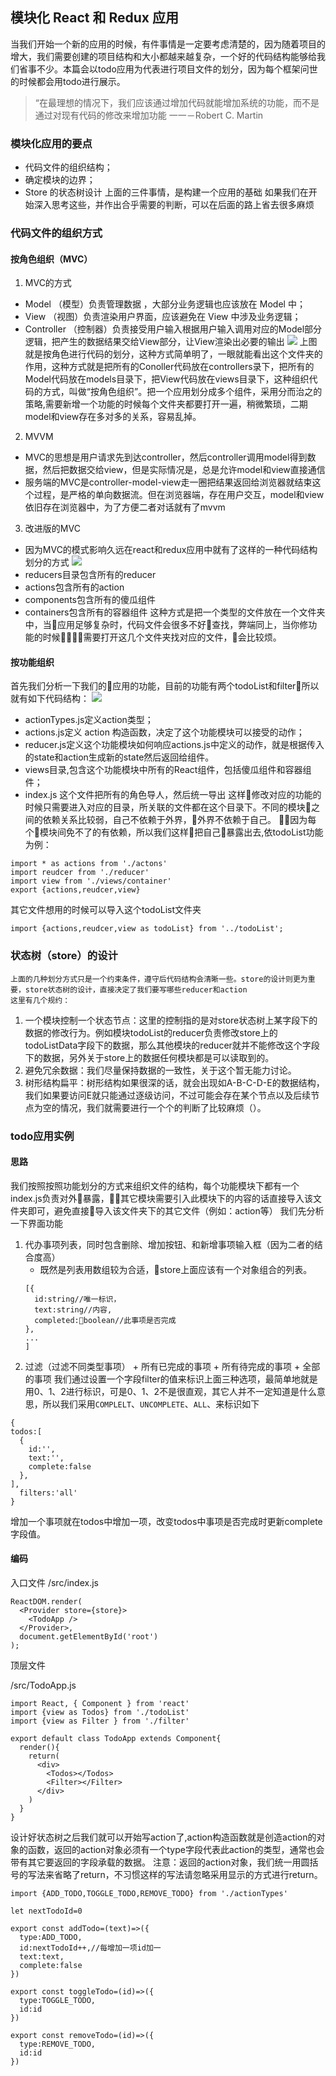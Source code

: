 ## 模块化 React 和 Redux 应用
  当我们开始一个新的应用的时候，有件事情是一定要考虑清楚的，因为随着项目的增大，我们需要创建的项目结构和大小都越来越复杂，一个好的代码结构能够给我们省事不少。本篇会以todo应用为代表进行项目文件的划分，因为每个框架问世的时候都会用todo进行展示。
> “在最理想的情况下，我们应该通过增加代码就能增加系统的功能，而不是通过对现有代码的修改来增加功能 一一－Robert C. Martin 
### 模块化应用的要点
  + 代码文件的组织结构；
  + 确定模块的边界；
  + Store 的状态树设计
上面的三件事情，是构建一个应用的基础 如果我们在开始深入思考这些，并作出合乎需要的判断，可以在后面的路上省去很多麻烦

### 代码文件的组织方式
#### 按角色组织（MVC）
 1. MVC的方式
  + Model （模型）负责管理数据 ，大部分业务逻辑也应该放在 Model 中；
  + View （视图）负责渲染用户界面，应该避免在 View 中涉及业务逻辑；
  + Controller （控制器）负责接受用户输入根据用户输入调用对应的Model部分逻辑，把产生的数据结果交给View部分，让View渲染出必要的输出
  ![](./img/1564459765927.jpg)
  上图就是按角色进行代码的划分，这种方式简单明了，一眼就能看出这个文件夹的作用，这种方式就是把所有的Conoller代码放在controllers录下，把所有的Model代码放在models目录下，把View代码放在views目录下，这种组织代码的方式，叫做“按角色组织”。把一个应用划分成多个组件，采用分而治之的策略,需要新增一个功能的时候每个文件夹都要打开一遍，稍微繁琐，二期model和view存在多对多的关系，容易乱掉。
2. MVVM
  + MVC的思想是用户请求先到达controller，然后controller调用model得到数据，然后把数据交给view，但是实际情况是，总是允许model和view直接通信
  + 服务端的MVC是controller-model-view走一圈把结果返回给浏览器就结束这个过程，是严格的单向数据流。但在浏览器端，存在用户交互，model和view依旧存在浏览器中，为了方便二者对话就有了mvvm
3. 改进版的MVC
  + 因为MVC的模式影响久远在react和redux应用中就有了这样的一种代码结构划分的方式
  ![](./img/mvc-new.jpg)
  + reducers目录包含所有的reducer
  + actions包含所有的action
  + components包含所有的傻瓜组件
  + containers包含所有的容器组件
这种方式是把一个类型的文件放在一个文件夹中，当应用足够复杂时，代码文件会很多不好查找，弊端同上，当你修功能的时候需要打开这几个文件夹找对应的文件，会比较烦。
#### 按功能组织
  首先我们分析一下我们的应用的功能，目前的功能有两个todoList和filter所以就有如下代码结构：
  ![](./img/function.jpg)
  + actionTypes.js定义action类型；
  + actions.js定义 action 构造函数，决定了这个功能模块可以接受的动作；
  + reducer.js定义这个功能模块如何响应actions.js中定义的动作，就是根据传入的state和action生成新的state然后返回给组件。
  + views目录,包含这个功能模块中所有的React组件，包括傻瓜组件和容器组件；
  + index.js 这个文件把所有的角色导人，然后统一导出
  这样修改对应的功能的时候只需要进入对应的目录，所关联的文件都在这个目录下。不同的模块之间的依赖关系比较弱，自己不依赖于外界，外界不依赖于自己。
  因为每个模块间免不了的有依赖，所以我们这样把自己暴露出去,依todoList功能为例：
  ```
  import * as actions from './actons'
  import reudcer from './reducer'
  import view from './views/container'
  export {actions,reudcer,view}
  ```
  其它文件想用的时候可以导入这个todoList文件夹

  ```
  import {actions,reudcer,view as todoList} from '../todoList';
  ```
  ### 状态树（store）的设计
    上面的几种划分方式只是一个约束条件，遵守后代码结构会清晰一些。store的设计则更为重要，store状态树的设计，直接决定了我们要写哪些reducer和action
    这里有几个规约：
  1. 一个模块控制一个状态节点：这里的控制指的是对store状态树上某字段下的数据的修改行为。例如模块todoList的reducer负责修改store上的todoListData字段下的数据，那么其他模块的reducer就并不能修改这个字段下的数据，另外关于store上的数据任何模块都是可以读取到的。
  2. 避免冗余数据：我们尽量保持数据的一致性，关于这个暂无能力讨论。
  3. 树形结构扁平：树形结构如果很深的话，就会出现如A-B-C-D-E的数据结构，我们如果要访问E就只能通过逐级访问，不过可能会存在某个节点以及后续节点为空的情况，我们就需要进行一个个的判断了比较麻烦（）。

  ### todo应用实例
  #### 思路
  我们按照按照功能划分的方式来组织文件的结构，每个功能模块下都有一个index.js负责对外暴露，其它模块需要引入此模块下的内容的话直接导入该文件夹即可，避免直接导入该文件夹下的其它文件（例如：action等）
  我们先分析一下界面功能
  1. 代办事项列表，同时包含删除、增加按钮、和新增事项输入框（因为二者的结合度高）
      +  既然是列表用数组较为合适，store上面应该有一个对象组合的列表。
      ```
      [{
        id:string//唯一标识，
        text:string//内容,
        completed:boolean//此事项是否完成
      },
      ...
      ]
      ```
  2. 过滤（过滤不同类型事项）
    + 所有已完成的事项
    + 所有待完成的事项
    + 全部的事项
  我们通过设置一个字段filter的值来标识上面三种选项，最简单地就是用0、1、2进行标识，可是0、1、2不是很直观，其它人并不一定知道是什么意思，所以我们采用`COMPLELT`、`UNCOMPLETE`、`ALL`、来标识如下
  ```
  {
  todos:[
    {
      id:'',
      text:'',
      complete:false
    },
  ],
    filters:'all'
  }
  ```
  增加一个事项就在todos中增加一项，改变todos中事项是否完成时更新complete字段值。
#### 编码
入口文件
/src/index.js
```
ReactDOM.render(
  <Provider store={store}>
    <TodoApp />
  </Provider>,
  document.getElementById('root')
);
```
顶层文件

/src/TodoApp.js

```
import React, { Component } from 'react'
import {view as Todos} from './todoList'
import {view as Filter } from './filter'

export default class TodoApp extends Component{
  render(){
    return(
      <div>
        <Todos></Todos>
        <Filter></Filter>
      </div>
    )
  }
}

```
设计好状态树之后我们就可以开始写action了,action构造函数就是创造action的对象的函数，返回的action对象必须有一个type字段代表此action的类型，通常也会带有其它要返回的字段承载的数据。
注意：返回的action对象，我们统一用圆括号的写法来省略了return，不习惯这样的写法请忽略采用显示的方式进行return。

```
import {ADD_TODO,TOGGLE_TODO,REMOVE_TODO} from './actionTypes'

let nextTodoId=0

export const addTodo=(text)=>({
  type:ADD_TODO,
  id:nextTodoId++,//每增加一项id加一
  text:text,
  complete:false
})

export const toggleTodo=(id)=>({
  type:TOGGLE_TODO,
  id:id
})

export const removeTodo=(id)=>({
  type:REMOVE_TODO,
  id:id
})
```
